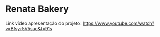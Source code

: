 # Renata Bakery
Link vídeo apresentação do projeto: https://www.youtube.com/watch?v=Bfsyr5V5suc&t=91s

